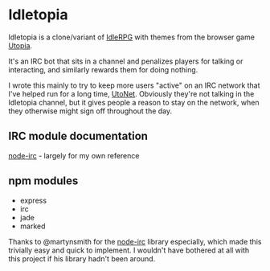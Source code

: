 Idletopia
=========

Idletopia is a clone/variant of [IdleRPG](http://idlerpg.net/) with themes from the browser game [Utopia](http://utopia-game.com).

It's an IRC bot that sits in a channel and penalizes players for talking or interacting, and similarly rewards them for doing nothing.

I wrote this mainly to try to keep more users "active" on an IRC network that I've helped run for a long time, [UtoNet](irc://irc.utonet.org). Obviously they're not talking in the Idletopia channel, but it gives people a reason to stay on the network, when they otherwise might sign off throughout the day.


IRC module documentation
------------------------
[node-irc](https://node-irc.readthedocs.org/en/latest/API.html#client) - largely for my own reference


npm modules
-----------
* express
* irc
* jade
* marked

Thanks to @martynsmith for the [node-irc](https://github.com/martynsmith/node-irc) library especially,
which made this trivially easy and quick to implement.
I wouldn't have bothered at all with this project if his library hadn't been around.
